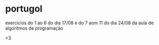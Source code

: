# portugol
 exercícios do 1 ao 6 do dia 17/08 e do 7 aom 11 do dia 24/08 da aula de algoritmos de programação
 
 <3



